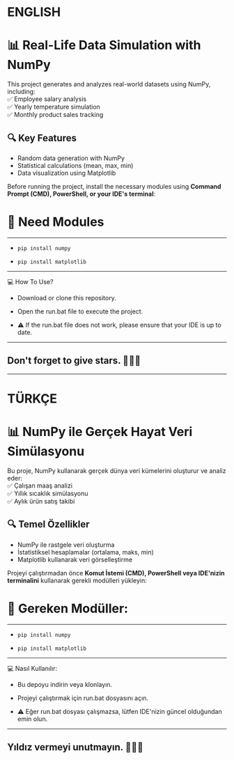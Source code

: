 # ENGLISH
# 📊 Real-Life Data Simulation with NumPy

This project generates and analyzes real-world datasets using NumPy, including:  
✅ Employee salary analysis  
✅ Yearly temperature simulation  
✅ Monthly product sales tracking  

## 🔍 Key Features  
- Random data generation with NumPy  
- Statistical calculations (mean, max, min)  
- Data visualization using Matplotlib


Before running the project, install the necessary modules using **Command Prompt (CMD), PowerShell, or your IDE's terminal**: 


# 🔧 Need Modules

-----------------------------------
* ``` pip install numpy ```

* ``` pip install matplotlib ```

-----------------------------------

💻 How To Use? 

* Download or clone this repository.

* Open the run.bat file to execute the project.

* ⚠️ If the run.bat file does not work, please ensure that your IDE is up to date. 
  
-----------------------------------
## Don't forget to give stars. 🌟🌟🌟
-----------------------------------


# TÜRKÇE

# 📊 NumPy ile Gerçek Hayat Veri Simülasyonu

Bu proje, NumPy kullanarak gerçek dünya veri kümelerini oluşturur ve analiz eder:  
✅ Çalışan maaş analizi  
✅ Yıllık sıcaklık simülasyonu  
✅ Aylık ürün satış takibi  

## 🔍 Temel Özellikler  
- NumPy ile rastgele veri oluşturma  
- İstatistiksel hesaplamalar (ortalama, maks, min)  
- Matplotlib kullanarak veri görselleştirme  


Projeyi çalıştırmadan önce **Komut İstemi (CMD), PowerShell veya IDE'nizin terminalini** kullanarak gerekli modülleri yükleyin:  


# 🔧 Gereken Modüller:

-----------------------------------
* ``` pip install numpy ```

* ``` pip install matplotlib ```

-----------------------------------

💻 Nasıl Kullanılır:

* Bu depoyu indirin veya klonlayın.

* Projeyi çalıştırmak için run.bat dosyasını açın.

* ⚠️ Eğer run.bat dosyası çalışmazsa, lütfen IDE'nizin güncel olduğundan emin olun. 
  
-----------------------------------

## Yıldız vermeyi unutmayın. 🌟🌟🌟
